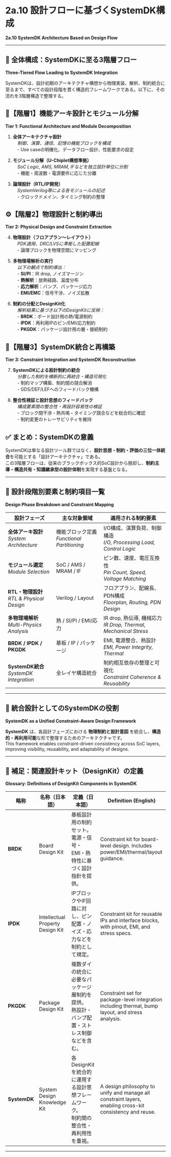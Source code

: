 # 2a.10 設計フローに基づくSystemDK構成  
**2a.10 SystemDK Architecture Based on Design Flow**

---

## 🧭 全体構成：SystemDKに至る3階層フロー  
**Three-Tiered Flow Leading to SystemDK Integration**

SystemDKは、設計初期のアーキテクチャ構想から物理実装、解析、制約統合に至るまで、すべての設計段階を貫く構造的フレームワークである。以下に、その流れを3階層構造で整理する。

## 🧱【階層1】機能アーキ設計とモジュール分解  
**Tier 1: Functional Architecture and Module Decomposition**

1. **全体アーキテクチャ設計**  
　*制御、演算、通信、記憶の機能ブロックを構成*  
　- Use caseの明確化、データフロー設計、性能要求の設定

2. **モジュール分解（U-Chiplet構想準拠）**  
　*SoC Logic, AMS, MRAM, IFなどを独立設計単位に分割*  
　- 機能・周波数・電源要件に応じた分離

3. **論理設計（RTL/IP開発）**  
　*SystemVerilog等による各モジュールの記述*  
　- クロックドメイン、タイミング制約の整理

## ⚙️【階層2】物理設計と制約導出  
**Tier 2: Physical Design and Constraint Extraction**

4. **物理設計（フロアプラン〜レイアウト）**  
　*PDK適用、DRC/LVSに準拠した配置配線*  
　- 論理ブロックを物理空間にマッピング

5. **多物理場解析の実行**  
　*以下の観点で制約導出：*  
　- **SI/PI**：IR drop, ノイズマージン  
　- **熱解析**：放熱経路、温度分布  
　- **応力解析**：バンプ、パッケージ応力  
　- **EMI/EMC**：信号干渉、ノイズ拡散

6. **制約の分配とDesignKit化**  
　*解析結果に基づき以下のDesignKitに反映：*  
　- **BRDK**：ボード設計用の熱/電源制約  
　- **IPDK**：再利用IPのピン/EMI/応力制約  
　- **PKGDK**：パッケージ設計用の層・接続制約

## 🧩【階層3】SystemDK統合と再構築  
**Tier 3: Constraint Integration and SystemDK Reconstruction**

7. **SystemDKによる設計制約の統合**  
　*分散した制約を横断的に再統合・構造可視化*  
　- 制約マップ構築、制約間の競合解消  
　- GDS/DEF/LEFへのフィードバック機構

8. **整合性検証と設計思想のフィードバック**  
　*構成要素間の整合性・再設計容易性の検証*  
　- ブロック間干渉・熱共鳴・タイミング競合などを総合的に確認  
　- 制約変更のトレーサビリティを維持

## ✅ まとめ：SystemDKの意義  
SystemDKは単なる設計ツール群ではなく、**設計思想・制約・評価の三位一体統合**を可能とする「設計アーキテクチャ」である。  
この3階層フローは、従来のブラックボックス的SoC設計から脱却し、**制約主導・構造共有・知識継承型の設計体制**を実現する基盤となる。

---

## 🔧 設計段階別要素と制約項目一覧  
**Design Phase Breakdown and Constraint Mapping**

| **設計フェーズ** | **主な対象領域** | **適用される制約要素** |
|------------------|------------------|--------------------------|
| **全体アーキ設計**<br>*System Architecture* | 機能ブロック定義<br>*Functional Partitioning* | I/O構成、演算負荷、制御構造<br>*I/O, Processing Load, Control Logic* |
| **モジュール選定**<br>*Module Selection* | SoC / AMS / MRAM / IF | ピン数、速度、電圧互換性<br>*Pin Count, Speed, Voltage Matching* |
| **RTL・物理設計**<br>*RTL & Physical Design* | Verilog / Layout | フロアプラン、配線長、PDN構成<br>*Floorplan, Routing, PDN Design* |
| **多物理場解析**<br>*Multi-Physics Analysis* | 熱 / SI/PI / EMI/応力 | IR drop, 熱伝導, 機械応力<br>*IR Drop, Thermal, Mechanical Stress* |
| **BRDK / IPDK / PKGDK** | 基板 / IP / パッケージ | EMI, 電源整合、熱設計<br>*EMI, Power Integrity, Thermal* |
| **SystemDK統合**<br>*SystemDK Integration* | 全レイヤ構造統合 | 制約相互依存の整理と可視化<br>*Constraint Coherence & Reusability* |

---

## 🔄 統合設計としてのSystemDKの役割  
**SystemDK as a Unified Constraint-Aware Design Framework**

**SystemDK** は、各設計フェーズにおける **物理制約と設計意図** を統合し、**構造的・再利用可能**な形で整理するためのアーキテクチャです。  
This framework enables constraint-driven consistency across SoC layers, improving visibility, reusability, and adaptability of designs.

---

## 📘 補足：関連設計キット（DesignKit）の定義  
**Glossary: Definitions of DesignKit Components in SystemDK**

| **略称** | **名称（日本語）** | **定義（日本語）** | **Definition (English)** |
|----------|---------------------|----------------------|----------------------------|
| **BRDK** | Board Design Kit | 基板設計用の制約セット。<br>電源・信号・EMI・熱特性に基づく設計指針を提供。 | Constraint kit for board-level design. Includes power/EMI/thermal/layout guidance. |
| **IPDK** | Intellectual Property Design Kit | IPブロックやIF回路に対し、ピン配置・ノイズ・応力などを制約として規定。 | Constraint kit for reusable IPs and interface blocks, with pinout, EMI, and stress specs. |
| **PKGDK** | Package Design Kit | 複数ダイの統合に必要なパッケージ層制約を提供。<br>熱設計・バンプ配置・ストレス制御などを含む。 | Constraint set for package-level integration including thermal, bump layout, and stress analysis. |
| **SystemDK** | System Design Knowledge Kit | 各DesignKitを統合的に運用する設計思想フレームワーク。<br>制約間の整合性・再利用性を重視。 | A design philosophy to unify and manage all constraint layers, enabling cross-kit consistency and reuse. |

---
